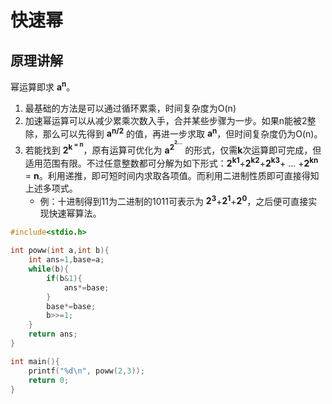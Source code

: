 # 快速幂
## 原理讲解
幂运算即求 **a<sup>n<sup>**。
1. 最基础的方法是可以通过循环累乘，时间复杂度为O(n)
2. 加速幂运算可以从减少累乘次数入手，合并某些步骤为一步。如果n能被2整除，那么可以先得到 **a<sup>n/2<sup>** 的值，再进一步求取 **a<sup>n<sup>**，但时间复杂度仍为O(n)。
3. 若能找到 **2<sup>k<sup> = n**，原有运算可优化为 **a<sup>2<sup><sup>2...<sup>** 的形式，仅需**k**次运算即可完成，但适用范围有限。不过任意整数都可分解为如下形式：**2<sup>k1<sup>**+**2<sup>k2<sup>**+**2<sup>k3<sup>**+ ... +**2<sup>kn<sup>** = **n**。利用递推，即可短时间内求取各项值。而利用二进制性质即可直接得知上述多项式。  
	* 例：十进制得到11为二进制的1011可表示为 **2<sup>3<sup>**+**2<sup>1<sup>**+**2<sup>0<sup>**，之后便可直接实现快速幂算法。

``` C
#include<stdio.h>

int poww(int a,int b){
    int ans=1,base=a;
    while(b){
        if(b&1){
            ans*=base;
        }
        base*=base;
        b>>=1;
    }
    return ans;
}

int main(){
    printf("%d\n", poww(2,3));
    return 0;
}
```
